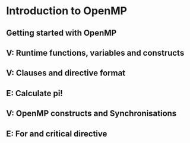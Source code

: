 # Introduction to OpenMP

## Getting started with OpenMP 


## V: Runtime functions, variables and constructs

## V: Clauses and directive format

## E: Calculate pi!

## V: OpenMP constructs and Synchronisations 

## E: For and critical directive

